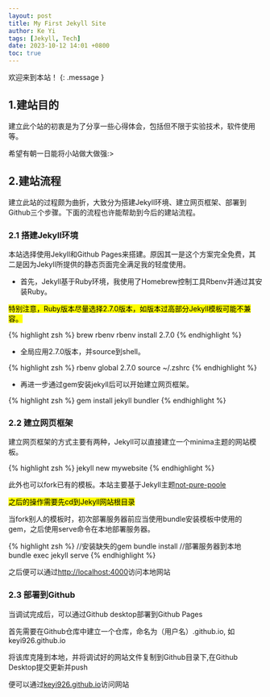 ```yaml
---
layout: post
title: My First Jekyll Site
author: Ke Yi
tags: [Jekyll, Tech]
date: 2023-10-12 14:01 +0800
toc: true
---
```

欢迎来到本站！
{: .message }

## 1.建站目的
建立此个站的初衷是为了分享一些心得体会，包括但不限于实验技术，软件使用等。

希望有朝一日能将小站做大做强:>

## 2.建站流程
建立此站的过程颇为曲折，大致分为搭建Jekyll环境、建立网页框架、部署到Github三个步骤。下面的流程也许能帮助到今后的建站流程。

### 2.1 搭建Jekyll环境
本站选择使用Jekyll和Github Pages来搭建。原因其一是这个方案完全免费，其二是因为Jekyll所提供的静态页面完全满足我的轻度使用。

- 首先，Jekyll基于Ruby环境，我使用了Homebrew控制工具Rbenv并通过其安装Ruby。

<mark>特别注意，Ruby版本尽量选择2.7.0版本，如版本过高部分Jekyll模板可能不兼容。</mark>

{% highlight zsh %}
brew rbenv
rbenv install 2.7.0
{% endhighlight %}

- 全局应用2.7.0版本，并source到shell。

{% highlight zsh %}
rbenv global 2.7.0
source ~/.zshrc
{% endhighlight %}

- 再进一步通过gem安装jekyll后可以开始建立网页框架。

{% highlight zsh %}
gem install jekyll bundler
{% endhighlight %}


### 2.2 建立网页框架
建立网页框架的方式主要有两种，Jekyll可以直接建立一个minima主题的网站模板。

{% highlight zsh %}
jekyll new mywebsite
{% endhighlight %}

此外也可以fork已有的模板。本站主要基于Jekyll主题[not-pure-poole](https://github.com/vszhub/not-pure-poole)

<mark>之后的操作需要先cd到Jekyll网站根目录</mark>

当fork别人的模板时，初次部署服务器前应当使用bundle安装模板中使用的gem，之后使用serve命令在本地部署服务器。

{% highlight zsh %}
//安装缺失的gem
bundle install
//部署服务器到本地
bundle exec jekyll serve
{% endhighlight %}

之后便可以通过[http://localhost:4000](http://localhost:4000)访问本地网站

### 2.3 部署到Github
当调试完成后，可以通过Github desktop部署到Github Pages

首先需要在Github仓库中建立一个仓库，命名为（用户名）.github.io, 如keyi926.github.io

将该库克隆到本地，并将调试好的网站文件复制到Github目录下,在Github Desktop提交更新并push

便可以通过[keyi926.github.io](http://keyi926.github.io)访问网站
